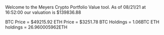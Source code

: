 Welcome to the Meyers Crypto Portfolio Value tool. 
As of 08/21/21 at 16:52:00 our valuation is $139836.88 

BTC Price = $49215.92
 ETH Price = $3251.78
BTC Holdings = 1.06BTC
 ETH holdings = 26.960005962ETH 
